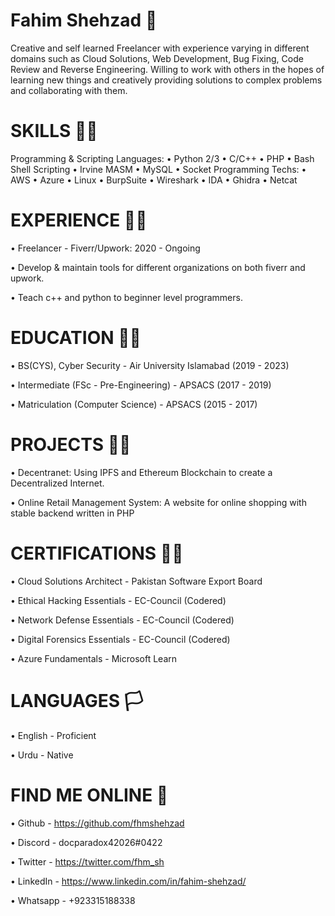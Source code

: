 # Fahim Shehzad 🙂
Creative and self learned Freelancer with experience varying in different domains such as Cloud Solutions, Web Development, Bug Fixing, Code Review and Reverse Engineering.  Willing to work with others in the hopes of learning new things and creatively providing solutions to complex problems and collaborating with them.

# SKILLS 🐱‍💻
Programming & Scripting Languages:
• Python 2/3  • C/C++  • PHP  • Bash Shell Scripting   • Irvine MASM  • MySQL  • Socket Programming
Techs: 
• AWS  • Azure  • Linux  • BurpSuite  • Wireshark  • IDA  • Ghidra  • Netcat

# EXPERIENCE 👨‍💼
• Freelancer - Fiverr/Upwork: 2020 - Ongoing

• Develop & maintain tools for different organizations on both fiverr and upwork. 

• Teach c++ and python to beginner level programmers.

# EDUCATION 👨‍🎓
• BS(CYS), Cyber Security - Air University Islamabad (2019 - 2023)

• Intermediate (FSc - Pre-Engineering) - APSACS (2017 - 2019)

• Matriculation (Computer Science) - APSACS (2015 - 2017)

# PROJECTS 👨‍💻
• Decentranet: Using IPFS and Ethereum Blockchain to create a Decentralized Internet.

• Online Retail Management System: A website for online shopping with stable backend written in PHP

# CERTIFICATIONS 👨‍🎓
• Cloud Solutions Architect - Pakistan Software Export Board

• Ethical Hacking Essentials - EC-Council (Codered) 

• Network Defense Essentials - EC-Council (Codered)
 
• Digital Forensics Essentials - EC-Council (Codered)

• Azure Fundamentals - Microsoft Learn

# LANGUAGES 🏳️
• English - Proficient

• Urdu - Native

# FIND ME ONLINE 📱
• Github - https://github.com/fhmshehzad

• Discord - docparadox42026#0422

• Twitter - https://twitter.com/fhm_sh

• LinkedIn - https://www.linkedin.com/in/fahim-shehzad/

• Whatsapp - +923315188338

